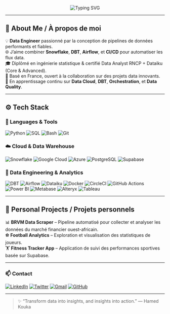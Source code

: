 <!--
✨ README Profil GitHub de Hamed Kouka ✨
-->

<!-- Banner animé -->
<p align="center">
  <img src="https://readme-typing-svg.herokuapp.com?font=Fira+Code&weight=500&size=24&pause=1000&color=29B5E8&center=true&vCenter=true&width=700&lines=👋+Hi%2C+I'm+Hamed+Kouka!;🚀+Data+Engineer+%7C+Snowflake+%7C+DBT+%7C+CI%2FCD+%7C+GCP;📊+Turning+Data+into+Value" alt="Typing SVG" />
</p>

---

## 🧠 About Me / À propos de moi  

💡 **Data Engineer** passionné par la conception de pipelines de données performants et fiables.  
🌐 J’aime combiner **Snowflake**, **DBT**, **Airflow**, et **CI/CD** pour automatiser les flux data.  
🎓 Diplômé en ingénierie statistique & certifié Data Analyst RNCP + Dataiku (Core & Advanced).  
📍 Basé en France, ouvert à la collaboration sur des projets data innovants.  
🌱 En apprentissage continu sur **Data Cloud**, **DBT**, **Orchestration**, et **Data Quality**.

---

## ⚙️ Tech Stack  

### 🧰 Languages & Tools  
![Python](https://img.shields.io/badge/-Python-3776AB?logo=python&logoColor=white)
![SQL](https://img.shields.io/badge/-SQL-336791?logo=postgresql&logoColor=white)
![Bash](https://img.shields.io/badge/-Bash-4EAA25?logo=gnubash&logoColor=white)
![Git](https://img.shields.io/badge/-Git-F05032?logo=git&logoColor=white)

### ☁️ Cloud & Data Warehouse  
![Snowflake](https://img.shields.io/badge/-Snowflake-29B5E8?logo=snowflake&logoColor=white)
![Google Cloud](https://img.shields.io/badge/-Google_Cloud-4285F4?logo=google-cloud&logoColor=white)
![Azure](https://img.shields.io/badge/-Azure-0078D4?logo=microsoft-azure&logoColor=white)
![PostgreSQL](https://img.shields.io/badge/-PostgreSQL-336791?logo=postgresql&logoColor=white)
![Supabase](https://img.shields.io/badge/-Supabase-3ECF8E?logo=supabase&logoColor=white)

### 🚀 Data Engineering & Analytics
![DBT](https://img.shields.io/badge/-DBT-FF694B?logo=dbt&logoColor=white)
![Airflow](https://img.shields.io/badge/-Apache_Airflow-017CEE?logo=apache-airflow&logoColor=white)
![Dataiku](https://img.shields.io/badge/-Dataiku-00A3E0?logo=dataiku&logoColor=white)
![Docker](https://img.shields.io/badge/-Docker-2496ED?logo=docker&logoColor=white)
![CircleCI](https://img.shields.io/badge/-CircleCI-343434?logo=circleci&logoColor=white)
![GitHub Actions](https://img.shields.io/badge/-GitHub_Actions-2088FF?logo=githubactions&logoColor=white)
![Power BI](https://img.shields.io/badge/-Power_BI-F2C811?logo=powerbi&logoColor=black)
![Metabase](https://img.shields.io/badge/-Metabase-509EE3?logo=metabase&logoColor=white)
![Alteryx](https://img.shields.io/badge/-Alteryx-2E518B?logo=alteryx&logoColor=white)
![Tableau](https://img.shields.io/badge/-Tableau-E97627?logo=tableau&logoColor=white)

---


## 🧪 Personal Projects / Projets personnels  

📊 **BRVM Data Scraper** – Pipeline automatisé pour collecter et analyser les données du marché financier ouest-africain.  
⚽ **Football Analytics** – Exploration et visualisation des statistiques de joueurs.  
🏋️ **Fitness Tracker App** – Application de suivi des performances sportives basée sur Supabase.  

---


### 📫 Contact
[![LinkedIn](https://img.shields.io/badge/-LinkedIn-0077B5?logo=linkedin&logoColor=white)](https://www.linkedin.com/in/hamed-savadogo/)
[![Twitter](https://img.shields.io/badge/-Twitter-1DA1F2?logo=twitter&logoColor=white)](https://twitter.com/hamed_kouka)
[![Gmail](https://img.shields.io/badge/-Gmail-D14836?logo=gmail&logoColor=white)](mailto:hamedsavadogo158@gmail.com)
[![GitHub](https://img.shields.io/badge/-GitHub-181717?logo=github&logoColor=white)](https://github.com/Koukahamed)


---

> ✨ “Transform data into insights, and insights into action.” — Hamed Kouka
